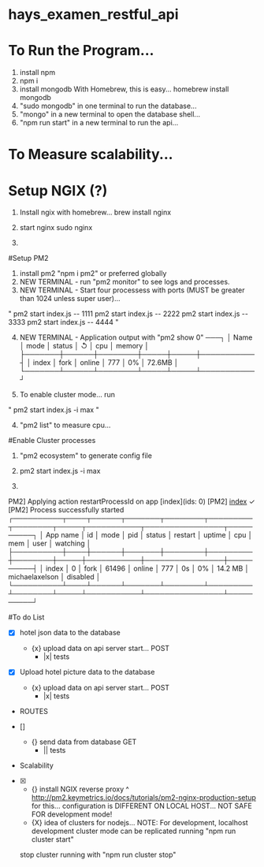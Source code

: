 # hays_examen_restful_api


# To Run the Program...

1. install npm
2. npm i
3. install mongodb
    With Homebrew, this is easy...
    homebrew install mongodb
4. "sudo mongodb" in one terminal to run the database...
5. "mongo" in a new terminal to open the database shell...
6. "npm run start" in a new terminal to run the api...


# To Measure scalability...

# Setup NGIX (?)

1. Install ngix with homebrew...
brew install nginx


2. start nginx
sudo nginx 

3. 

#Setup PM2
1. install pm2 "npm i pm2" or preferred globally
2. NEW TERMINAL  - run "pm2 monitor" to see logs and processes.
3. NEW TERMINAL - Start four processess with ports (MUST be greater than 1024 unless super user)...

"
pm2 start index.js -- 1111
pm2 start index.js -- 2222
pm2 start index.js -- 3333
pm2 start index.js -- 4444
"

4. NEW TERMINAL - Application output with
"pm2 show 0"
───┐
│ Name  │ mode │ status │ ↺   │ cpu │ memory    │
├───────┼──────┼────────┼─────┼─────┼───────────┤
│ index │ fork │ online │ 777 │ 0%  │ 72.6MB   │
└───────┴──────┴────────┴─────┴─────┴───────────┘

5. To enable cluster mode... run

"
pm2 start index.js -i max
"



4. "pm2 list" to measure cpu...

#Enable Cluster processes 


1. "pm2 ecosystem" to generate config file


2. pm2 start index.js -i max

3. 
PM2] Applying action restartProcessId on app [index](ids: 0)
[PM2] [index](0) ✓
[PM2] Process successfully started
┌──────────┬────┬──────┬───────┬────────┬─────────┬────────┬─────┬───────────┬────────────────┬──────────┐
│ App name │ id │ mode │ pid   │ status │ restart │ uptime │ cpu │ mem       │ user           │ watching │
├──────────┼────┼──────┼───────┼────────┼─────────┼────────┼─────┼───────────┼────────────────┼──────────┤
│ index    │ 0  │ fork │ 61496 │ online │ 777     │ 0s     │ 0%  │ 14.2 MB   │ michaelaxelson │ disabled │
└──────────┴────┴──────┴───────┴────────┴─────────┴────────┴─────┴───────────┴────────────────┴──────────┘






#To do List

- [x] hotel json data to the database
    - {x} upload data on api server start... POST
        - |x| tests

- [X] Upload hotel picture data to the database
    - {x} upload data on api server start... POST
        - |x| tests

- ROUTES
- [] 
    - {} send data from database GET
        - || tests

- Scalability
- [X]
    - {} install NGIX reverse proxy
        ^ http://pm2.keymetrics.io/docs/tutorials/pm2-nginx-production-setup for this... configuration is DIFFERENT ON LOCAL HOST... NOT SAFE FOR development mode!
    - {X} idea of clusters for nodejs...
    NOTE: For development, localhost development cluster mode can be replicated running
    "npm run cluster start"
    
    stop cluster running with
    "npm run cluster stop"
    



